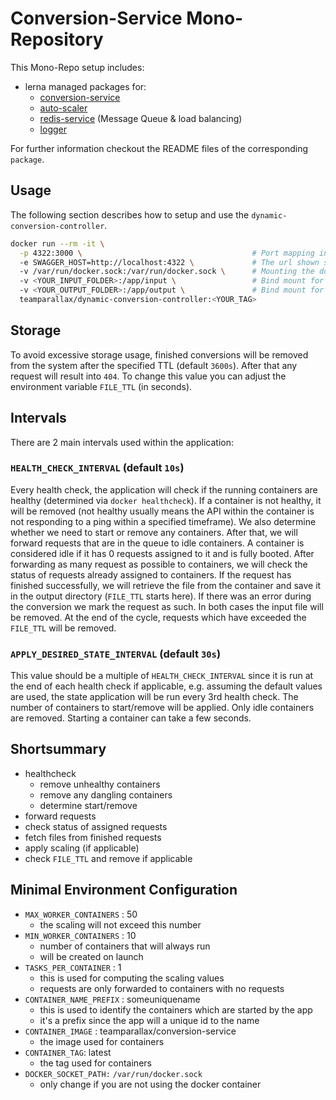 # Conversion-Service Mono-Repository

This Mono-Repo setup includes:

- lerna managed packages for:
  - [conversion-service](packages/conversion-service/README.md)
  - [auto-scaler](packages/auto-scaler/README.md)
  - [redis-service](packages/redis/README.md) (Message Queue & load balancing)
  - [logger](packages/logger/README.md)

For further information checkout the README files of the corresponding `package`.

## Usage

The following section describes how to setup and use the `dynamic-conversion-controller`.

```bash
docker run --rm -it \
  -p 4322:3000 \                                      # Port mapping in the scheme <HOST>:<CONTAINER>
  -e SWAGGER_HOST=http://localhost:4322 \             # The url shown swagger UI
  -v /var/run/docker.sock:/var/run/docker.sock \      # Mounting the docker socket in order to scale
  -v <YOUR_INPUT_FOLDER>:/app/input \                 # Bind mount for input files
  -v <YOUR_OUTPUT_FOLDER>:/app/output \               # Bind mount for output files
  teamparallax/dynamic-conversion-controller:<YOUR_TAG>
```

## Storage

To avoid excessive storage usage, finished conversions will be removed from the
system after the specified TTL (default `3600s`). After that any request will
result into `404`. To change this value you can adjust the environment variable
`FILE_TTL` (in seconds).

## Intervals

There are 2 main intervals used within the application:

### `HEALTH_CHECK_INTERVAL` (default `10s`)

Every health check, the application will check if the running containers are
healthy (determined via `docker healthcheck`).
If a container is not healthy, it will be removed (not healthy usually means the
API within the container is not responding to a ping within a specified
timeframe).
We also determine whether we need to start or remove any containers.
After that, we will forward requests that are in the queue to idle containers.
A container is considered idle if it has 0 requests assigned to it and is fully
booted.
After forwarding as many request as possible to containers, we will check the
status of requests already assigned to containers. If the request has finished
successfully, we will retrieve the file from the container and save it
in the output directory (`FILE_TTL` starts here). If there was an error during the
conversion we mark the request as such. In both cases the input file will be
removed.
At the end of the cycle, requests which have exceeded the `FILE_TTL` will be
removed.

### `APPLY_DESIRED_STATE_INTERVAL` (default `30s`)

This value should be a multiple of `HEALTH_CHECK_INTERVAL` since it is run
at the end of each health check if applicable, e.g. assuming the default values
are used, the state application will be run every 3rd health check.
The number of containers to start/remove will be applied. Only idle containers
are removed. Starting a container can take a few seconds.

## Shortsummary

- healthcheck
  - remove unhealthy containers
  - remove any dangling containers
  - determine start/remove
- forward requests
- check status of assigned requests
- fetch files from finished requests
- apply scaling (if applicable)
- check `FILE_TTL` and remove if applicable

## Minimal Environment Configuration

- `MAX_WORKER_CONTAINERS` : 50
  - the scaling will not exceed this number
- `MIN_WORKER_CONTAINERS` : 10
  - number of containers that will always run
  - will be created on launch
- `TASKS_PER_CONTAINER` : 1
  - this is used for computing the scaling values
  - requests are only forwarded to containers with no requests
- `CONTAINER_NAME_PREFIX` : someuniquename
  - this is used to identify the containers which are started by the app
  - it's a prefix since the app will a unique id to the name
- `CONTAINER_IMAGE` : teamparallax/conversion-service
  - the image used for containers
- `CONTAINER_TAG`: latest
  - the tag used for containers
- `DOCKER_SOCKET_PATH:` `/var/run/docker.sock`
  - only change if you are not using the docker container
